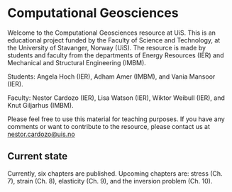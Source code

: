 # Computational Geosciences
Welcome to the Computational Geosciences resource at UiS. This is an educational project funded by the Faculty of Science and Technology, at the University of Stavanger, Norway (UiS). The resource is made by students and faculty from the departments of Energy Resources (IER) and Mechanical and Structural Engineering (IMBM). 

Students: Angela Hoch (IER), Adham Amer (IMBM), and Vania Mansoor (IER). 

Faculty: Nestor Cardozo (IER), Lisa Watson (IER), Wiktor Weibull (IER), and Knut Giljarhus (IMBM). 

Please feel free to use this material for teaching purposes. If you have any comments or want to contribute to the resource, please contact us at nestor.cardozo@uis.no

## Current state
Currently, six chapters are published. Upcoming chapters are: stress (Ch. 7), strain (Ch. 8), elasticity (Ch. 9), and the inversion problem (Ch. 10).
